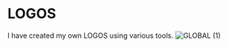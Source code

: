 # LOGOS
I have created my own LOGOS using various tools.
![GLOBAL (1)](https://github.com/Likitha-G-Dalwai/LOGOS/assets/161719806/d416a49f-a03f-4ae1-b031-b4c65abdc304)
